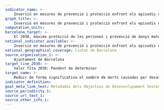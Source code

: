 ```yaml
---
indicator_name: >-
    Inversió en mesures de prevenció i protecció enfront els episodis climàtics severs
graph_title: >-
    Inversió en mesures de prevenció i protecció enfront els episodis climàtics severs
computation_units:
barcelona_target: >-
    El 2030, màxima protecció de les persones i prevenció de danys materials enfront episodis climàtics severs 
national_indicator_available: >-
    Inversió en mesures de prevenció i protecció enfront els episodis climàtics severs
national_geographical_coverage: Ciutat de Barcelona 
source_organisation_1: >-
    Ajuntament de Barcelona
target_line_2030: >-
    Valor fita 2030: Pendent de determinar
target_name: >-
    Reduir de forma significativa el nombre de morts causades per desastres, inclosos els relacionats amb l’aigua, i de persones afectades per aquests, i reduir substancialment les pèrdues econòmiques directes causades per desastres, fent un èmfasi especial en la protecció de les persones pobres i de les persones en situacions de vulnerabilitat
indicator_definition:
goal_meta_link_text: Metadades dels Objectius de Desenvolupament Sostenible de les Nacions Unides (pdf 894kB)
source_periodicity_1:
source_url_text_1: 
source_other_info_1:
---
```

